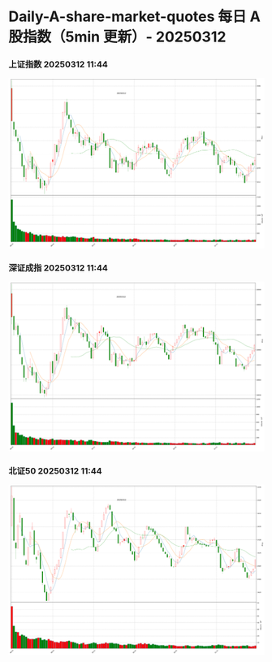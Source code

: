 
# Daily-A-share-market-quotes 每日 A 股指数（5min 更新）- 20250312

### 上证指数 20250312 11:44
![](./fig/2025/3/20250312-sh000001.png)

### 深证成指 20250312 11:44
![](./fig/2025/3/20250312-sz399001.png)

### 北证50 20250312 11:44
![](./fig/2025/3/20250312-bj899050.png)
